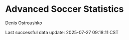 # Advanced Soccer Statistics
Denis Ostroushko

<!-- gfm -->

Last successful data update: 2025-07-27 09:18:11 CST
